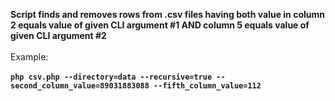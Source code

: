 **Script finds and removes rows from .csv files having both value in column 2 equals value of given CLI argument #1 AND column 5 equals value of given CLI argument #2**
<br><br>Example:<br><br>
**`php csv.php --directory=data --recursive=true --second_column_value=89031883088 --fifth_column_value=112`**
